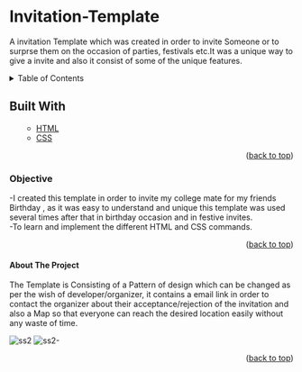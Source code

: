 # Invitation-Template
A invitation Template which was created in order to invite Someone or to surprse them on the occasion of parties, festivals etc.It was a unique way to give a invite and also it consist of some of the unique features.

<!-- TABLE OF CONTENTS -->

<details>
  <summary>Table of Contents</summary>
  <ol>
    <ul>
      <li><a href="#about-the-project">About The Project</a></li>
        <li><a href="#built-with">Built With</a></li>
      <li><a href="#Objective">Objective</a></li>
      </ul>
  </ol>
</details>

<!-- Built with -->
## Built With
<ol>
    <ul>
      <li><a href="#">HTML</a></li>
       <li><a href="#">CSS</a></li>
     <!-- <li><a href="#">JavaScript</a></li> -->
      </ul>
  <p align="right">(<a href="#Randomiii">back to top</a>)</p>
  </ol>
  
### Objective
-I created this template in order to invite my college mate for my friends Birthday , as it was easy to understand and unique this template was used several times after that in birthday occasion and in festive invites.
<br>
-To learn and implement the different HTML and CSS commands.
<p align="right">(<a href="#Randomiii">back to top</a>)</p>


<!-- ABOUT THE PROJECT -->
#### About The Project
The Template is Consisting of a Pattern of design which can be changed as per the wish of developer/organizer, it contains a email link in order to contact the organizer about their acceptance/rejection of the invitation and also a Map so that everyone can reach the desired location easily without any waste of time.

![ss2](https://user-images.githubusercontent.com/60666490/139693803-4500f574-fea0-44d4-9f70-9f852f6b3071.jpg)
![ss2-](https://user-images.githubusercontent.com/60666490/139695617-59db2663-735d-4b53-a22a-4958a1e810ca.png)
<p align="right">(<a href="#Randomiii">back to top</a>)</p>


